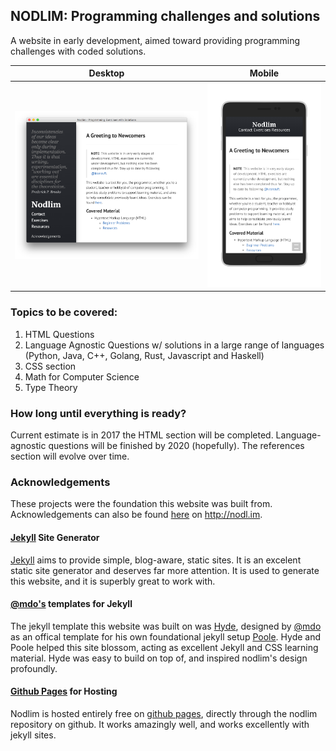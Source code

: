 ## NODLIM: Programming challenges and solutions

A website in early development, aimed toward providing programming challenges with coded solutions. 

| Desktop | Mobile |
| ------- | ------ |
| <img src="https://raw.githubusercontent.com/kranzuft/nodlim/master/images/preview.png" alt="nodlim desktop site preview" width=443> | <img src="https://raw.githubusercontent.com/kranzuft/nodlim/master/images/preview2.png" alt="nodlim mobile site preview" width = 267> |

### Topics to be covered:

1. HTML Questions
2. Language Agnostic Questions w/ solutions in a large range of languages (Python, Java, C++, Golang, Rust, Javascript and Haskell) 
3. CSS section
4. Math for Computer Science
5. Type Theory

### How long until everything is ready?

Current estimate is in 2017 the HTML section will be completed. Language-agnostic questions will be finished by 2020 (hopefully). The references section will evolve over time.

### Acknowledgements

These projects were the foundation this website was built from. Acknowledgements can also be found [here][site-ack] on http://nodl.im.

#### [Jekyll][jekyll-web] Site Generator

[Jekyll][jekyll-web] aims to provide simple, blog-aware, static sites. It is an excelent static site generator and deserves far more attention. It is used to generate this website, and it is superbly great to work with.

#### [@mdo's][mdo-twitter] templates for Jekyll

The jekyll template this website was built on was [Hyde][hyde-web], designed by [@mdo][mdo-twitter] as an offical template for his own foundational jekyll setup [Poole][poole-web]. Hyde and Poole helped this site blossom, acting as excellent Jekyll and CSS learning material. Hyde was easy to build on top of, and inspired nodlim's design profoundly.

#### [Github Pages][gh-pages] for Hosting

Nodlim is hosted entirely free on [github pages][gh-pages], directly through the nodlim repository on github. It works amazingly well, and works excellently with jekyll sites.

[jekyll-web]: http://jekyllrb.com/
[poole-web]: http://getpoole.com
[mdo-twitter]: http://twitter.com/mdo
[hyde-web]: http://hyde.getpoole.com
[site-ack]: http://nodl.im/acknowledgements
[gh-pages]: http://github.io
